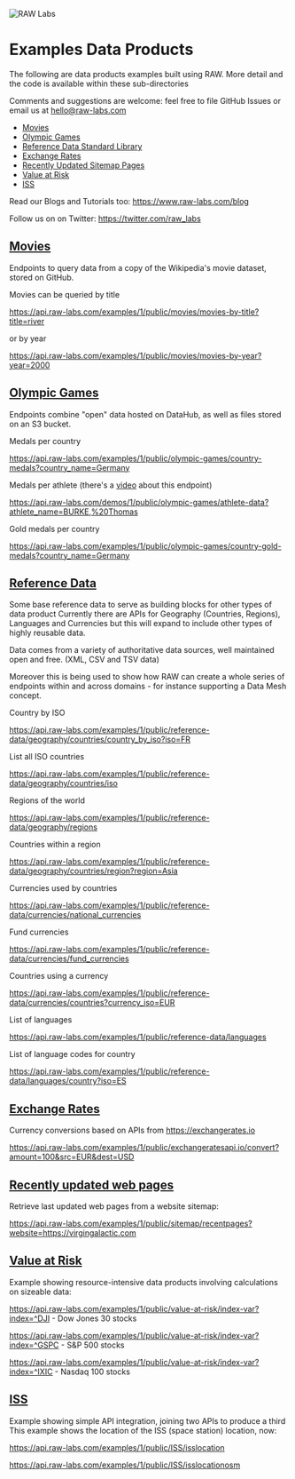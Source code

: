 ![RAW Labs](https://avatars.githubusercontent.com/u/11390046?s=100&v=4)
# Examples Data Products

The following are data products examples built using RAW. More detail and the code is available within these sub-directories<p>

Comments and suggestions are welcome: feel free to file GitHub Issues or email us at hello@raw-labs.com

* [Movies](./1/public/movies)
* [Olympic Games](./1/public/olympic-games)
* [Reference Data Standard Library](./1/public/reference-data)
* [Exchange Rates](./1/public/exchangeratesapi.io)
* [Recently Updated Sitemap Pages](./1/public/sitemap)
* [Value at Risk](./1/public/value-at-risk)
* [ISS](./1/public/ISS)

Read our Blogs and Tutorials too:
https://www.raw-labs.com/blog

Follow us on on Twitter:
https://twitter.com/raw_labs

## [Movies](./1/public/movies)

Endpoints to query data from a copy of the Wikipedia's movie dataset, stored on GitHub.

Movies can be queried by title<p>https://api.raw-labs.com/examples/1/public/movies/movies-by-title?title=river 

or by year<p>https://api.raw-labs.com/examples/1/public/movies/movies-by-year?year=2000

## [Olympic Games](./1/public/olympic-games)

Endpoints combine "open" data hosted on DataHub, as well as files stored on an S3 bucket.

Medals per country<p>https://api.raw-labs.com/examples/1/public/olympic-games/country-medals?country_name=Germany

Medals per athlete (there's a [video](https://www.youtube.com/watch?v=zgBW5kHK-Vo) about this endpoint)<p>https://api.raw-labs.com/demos/1/public/olympic-games/athlete-data?athlete_name=BURKE,%20Thomas

Gold medals per country<p>https://api.raw-labs.com/examples/1/public/olympic-games/country-gold-medals?country_name=Germany

## [Reference Data](./1/public/reference-data)

Some base reference data to serve as building blocks for other types of data product
Currently there are APIs for Geography (Countries, Regions), Languages and Currencies but this
will expand to include other types of highly reusable data.

Data comes from a variety of authoritative data sources, well maintained open and free.
(XML, CSV and TSV data)

Moreover this is being used to show how RAW can create a whole series of endpoints within
and across domains - for instance supporting a Data Mesh concept.

Country by ISO<p>https://api.raw-labs.com/examples/1/public/reference-data/geography/countries/country_by_iso?iso=FR

List all ISO countries<p>https://api.raw-labs.com/examples/1/public/reference-data/geography/countries/iso

Regions of the world<p>https://api.raw-labs.com/examples/1/public/reference-data/geography/regions

Countries within a region<p>https://api.raw-labs.com/examples/1/public/reference-data/geography/countries/region?region=Asia

Currencies used by countries<p>https://api.raw-labs.com/examples/1/public/reference-data/currencies/national_currencies

Fund currencies<p>https://api.raw-labs.com/examples/1/public/reference-data/currencies/fund_currencies

Countries using a currency<p>https://api.raw-labs.com/examples/1/public/reference-data/currencies/countries?currency_iso=EUR

List of languages<p>https://api.raw-labs.com/examples/1/public/reference-data/languages

List of language codes for country<p>https://api.raw-labs.com/examples/1/public/reference-data/languages/country?iso=ES


## [Exchange Rates](./1/public/exchangeratesapi.io)

Currency conversions based on APIs from https://exchangerates.io 

https://api.raw-labs.com/examples/1/public/exchangeratesapi.io/convert?amount=100&src=EUR&dest=USD

## [Recently updated web pages](./1/public/sitemap)
  
Retrieve last updated web pages from a website sitemap:

https://api.raw-labs.com/examples/1/public/sitemap/recentpages?website=https://virgingalactic.com
 
## [Value at Risk](./1/public/value-at-risk)
  
Example showing resource-intensive data products involving calculations on sizeable data:

https://api.raw-labs.com/examples/1/public/value-at-risk/index-var?index=^DJI - Dow Jones 30 stocks

https://api.raw-labs.com/examples/1/public/value-at-risk/index-var?index=^GSPC - S&P 500 stocks

https://api.raw-labs.com/examples/1/public/value-at-risk/index-var?index=^IXIC - Nasdaq 100 stocks
  
## [ISS](./1/public/ISS)
  
Example showing simple API integration, joining two APIs to produce a third
This example shows the location of the ISS (space station) location, now:
  
https://api.raw-labs.com/examples/1/public/ISS/isslocation

https://api.raw-labs.com/examples/1/public/ISS/isslocationosm
